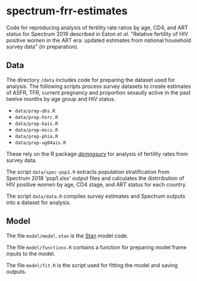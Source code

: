 # spectrum-frr-estimates
Code for reproducing analysis of fertility rate ratios by age, CD4, and ART status for Spectrum 2019 described in Eaton _et al._ "Relative fertility of HIV positive women in the ART era: updated estimates from national household survey data" (in preparation).


## Data

The directory `/data` includes code for preparing the dataset used for analysis. The following scripts process survey datasets to create estimates of ASFR, TFR, current pregnancy and proportion sexaully active in the past twelve months by age group and HIV status.
* `data/prep-dhs.R`
* `data/prep-hsrc.R`
* `data/prep-kais.R`
* `data/prep-mics.R`
* `data/prep-phia.R`
* `data/prep-ug04ais.R`

These rely on the R package [_demogsurv_](http://github.com/mrc-ide/demogsurv/) for analysis of fertility rates from survey data.

The script `data/spec-pop1.R` extracts population stratification from Spectrum 2018 'pop1.xlsx' output files and calculates the distrribution of HIV positive women by age, CD4 stage, and ART status for each country.

The script `data/data.R` compiles survey estimates and Spectrum outputs into a dataset for analysis.

## Model

The file `model/model.stan` is the [Stan](https://mc-stan.org) model code.

The file `model/functions.R` contains a function for preparing model frame inputs to the model.

The file `model/fit.R` is the script used for fitting the model and saving outputs.


